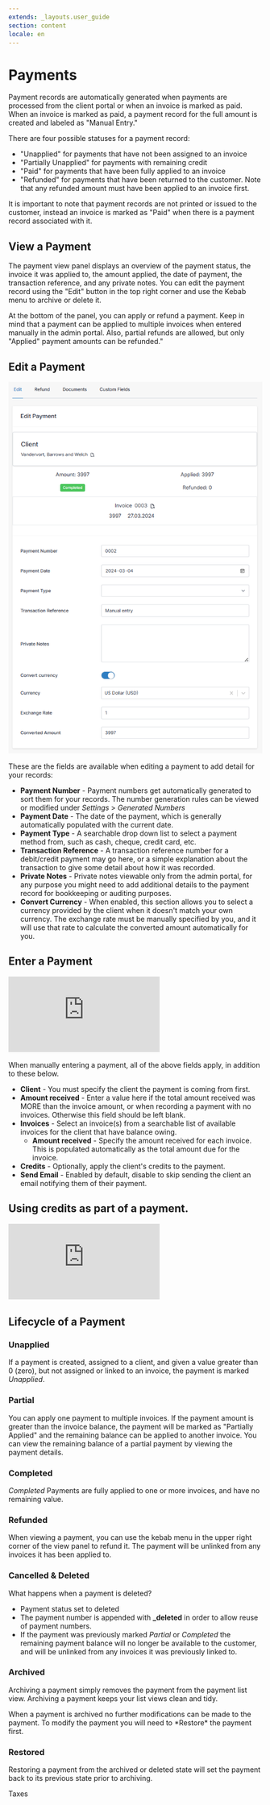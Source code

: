 ```yaml
---
extends: _layouts.user_guide
section: content
locale: en
---
```


# Payments

Payment records are automatically generated when payments are processed from the client portal or when an invoice is marked as paid. When an invoice is marked as paid, a payment record for the full amount is created and labeled as "Manual Entry."

There are four possible statuses for a payment record:

- "Unapplied" for payments that have not been assigned to an invoice
- "Partially Unapplied" for payments with remaining credit
- "Paid" for payments that have been fully applied to an invoice
- "Refunded" for payments that have been returned to the customer. Note that any refunded amount must have been applied to an invoice first.

It is important to note that payment records are not printed or issued to the customer, instead an invoice is marked as "Paid" when there is a payment record associated with it.

## View a Payment

The payment view panel displays an overview of the payment status, the invoice it was applied to, the amount applied, the date of payment, the transaction reference, and any private notes. You can edit the payment record using the "Edit" button in the top right corner and use the Kebab menu to archive or delete it.

At the bottom of the panel, you can apply or refund a payment. Keep in mind that a payment can be applied to multiple invoices when entered manually in the admin portal. Also, partial refunds are allowed, but only "Applied" payment amounts can be refunded."

## Edit a Payment

![Edit payment](/assets/images/payments/edit_payment_react.png "Edit payment")

These are the fields are available when editing a payment to add detail for your records:

- **Payment Number** - Payment numbers get automatically generated to sort them for your records. The number generation rules can be viewed or modified under _Settings_ > _Generated Numbers_
- **Payment Date** - The date of the payment, which is generally automatically populated with the current date.
- **Payment Type** - A searchable drop down list to select a payment method from, such as cash, cheque, credit card, etc.
- **Transaction Reference** - A transaction reference number for a debit/credit payment may go here, or a simple explanation about the transaction to give some detail about how it was recorded.
- **Private Notes** - Private notes viewable only from the admin portal, for any purpose you might need to add additional details to the payment record for bookkeeping or auditing purposes.
- **Convert Currency** - When enabled, this section allows you to select a currency provided by the client when it doesn't match your own currency. The exchange rate must be manually specified by you, and it will use that rate to calculate the converted amount automatically for you.

## Enter a Payment

<div class="video_container">
<iframe class="video" src="https://www.youtube.com/embed/anX9l3MF-Ws" title="YouTube video player" frameborder="0" allow="accelerometer; autoplay; clipboard-write; encrypted-media; gyroscope; picture-in-picture" allowfullscreen></iframe>
</div>

When manually entering a payment, all of the above fields apply, in addition to these below.

- **Client** - You must specify the client the payment is coming from first.
- **Amount received** - Enter a value here if the total amount received was MORE than the invoice amount, or when recording a payment with no invoices. Otherwise this field should be left blank.
- **Invoices** - Select an invoice(s) from a searchable list of available invoices for the client that have balance owing.
  - **Amount received** - Specify the amount received for each invoice. This is populated automatically as the total amount due for the invoice.
- **Credits** - Optionally, apply the client's credits to the payment.
- **Send Email** - Enabled by default, disable to skip sending the client an email notifying them of their payment.

## Using credits as part of a payment.

<div class="video_container">
<iframe class="video" src="https://www.youtube.com/embed/74v04u4Ma1M" title="YouTube video player" frameborder="0" allow="accelerometer; autoplay; clipboard-write; encrypted-media; gyroscope; picture-in-picture" allowfullscreen></iframe>
</div>

## Lifecycle of a Payment

### Unapplied

If a payment is created, assigned to a client, and given a value greater than 0 (zero), but not assigned or linked to an invoice, the payment is marked _Unapplied_.

### Partial

You can apply one payment to multiple invoices. If the payment amount is greater than the invoice balance, the payment will be marked as "Partially Applied" and the remaining balance can be applied to another invoice. You can view the remaining balance of a partial payment by viewing the payment details.

### Completed

_Completed_ Payments are fully applied to one or more invoices, and have no remaining value.

### Refunded

When viewing a payment, you can use the kebab menu in the upper right corner of the view panel to refund it. The payment will be unlinked from any invoices it has been applied to.

### Cancelled & Deleted

What happens when a payment is deleted?

- Payment status set to deleted
- The payment number is appended with <b>\_deleted</b> in order to allow reuse of payment numbers.
- If the payment was previously marked _Partial_ or _Completed_ the remaining payment balance will no longer be available to the customer, and will be unlinked from any invoices it was previously linked to.

### Archived

Archiving a payment simply removes the payment from the payment list view. Archiving a payment keeps your list views clean and tidy.

<x-warning>
When a payment is archived no further modifications can be made to the payment. To modify the payment you will need to *Restore* the payment first.
</x-warning>

### Restored

Restoring a payment from the archived or deleted state will set the payment back to its previous state prior to archiving.

<x-next url=/en/taxes>Taxes</x-next>
